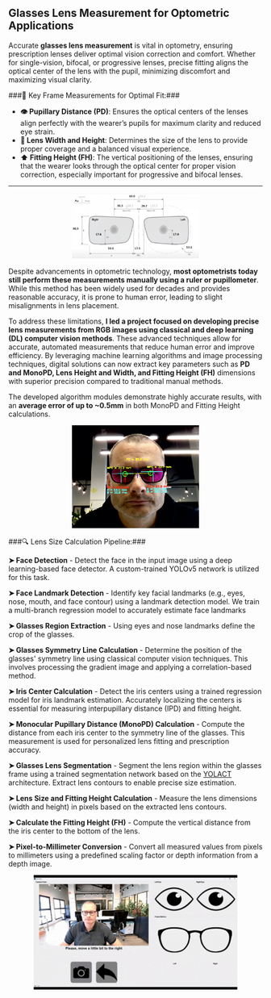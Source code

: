 ## Glasses Lens Measurement for Optometric Applications ##

Accurate **glasses lens measurement** is vital in optometry, ensuring prescription lenses deliver optimal vision correction and comfort. Whether for single-vision, bifocal, or progressive lenses, precise fitting aligns the optical center of the lens with the pupil, minimizing discomfort and maximizing visual clarity.

###📏 Key Frame Measurements for Optimal Fit:###
+ **👁️ Pupillary Distance (PD)**: Ensures the optical centers of the lenses align perfectly with the wearer’s pupils for maximum clarity and reduced eye strain.
+ **📐 Lens Width and Height**: Determines the size of the lens to provide proper coverage and a balanced visual experience.
+ **⬆️ Fitting Height (FH)**: The vertical positioning of the lenses, ensuring that the wearer looks through the optical center for proper vision correction, especially important for progressive and bifocal lenses.

---

<div style="text-align: center;">
  <img src="images/LensMeasurements2.png?raw=true" width="50%" height="50%"/>
</div>

Despite advancements in optometric technology, **most optometrists today still perform these measurements manually using a ruler or pupillometer**. While this method has been widely used for decades and provides reasonable accuracy, it is prone to human error, leading to slight misalignments in lens placement.

To address these limitations, **I led a project focused on developing precise lens measurements from RGB images using classical and deep learning (DL) computer vision methods**. These advanced techniques allow for accurate, automated measurements that reduce human error and improve efficiency. By leveraging machine learning algorithms and image processing techniques, digital solutions can now extract key parameters such as **PD and MonoPD, Lens Height and Width, and Fitting Height (FH)** dimensions with superior precision compared to traditional manual methods.

The developed algorithm modules demonstrate highly accurate results, with an **average error of up to ~0.5mm** in both MonoPD and Fitting Height calculations.

<div style="text-align: center;">
  <img src="images/demo_image.png?raw=true" width="50%" height="50%"/>
</div>



###🔍 Lens Size Calculation Pipeline:###

**➤ Face Detection** - Detect the face in the input image using a deep learning-based face detector. A custom-trained YOLOv5 network is utilized for this task. 

**➤ Face Landmark Detection** - Identify key facial landmarks (e.g., eyes, nose, mouth, and face contour) using a landmark detection model. We train a multi-branch regression model to accurately estimate face landmarks

**➤ Glasses Region Extraction** - Using eyes and nose landmarks define the crop of the glasses.

**➤ Glasses Symmetry Line Calculation** - Determine the position of the glasses' symmetry line using classical computer vision techniques. This involves processing the gradient image and applying a correlation-based method.

**➤ Iris Center Calculation** - Detect the iris centers using a trained regression model for iris landmark estimation. Accurately localizing the centers is essential for measuring interpupillary distance (IPD) and fitting height.

**➤ Monocular Pupillary Distance (MonoPD) Calculation** - Compute the distance from each iris center to the symmetry line of the glasses. This measurement is used for personalized lens fitting and prescription accuracy.

**➤ Glasses Lens Segmentation** - Segment the lens region within the glasses frame using a trained segmentation network based on the [YOLACT](https://arxiv.org/abs/1904.02689) architecture. Extract lens contours to enable precise size estimation.

**➤ Lens Size and Fitting Height Calculation** - Measure the lens dimensions (width and height) in pixels based on the extracted lens contours.
   
**➤ Calculate the Fitting Height (FH)** - Compute the vertical distance from the iris center to the bottom of the lens.

**➤ Pixel-to-Millimeter Conversion** - Convert all measured values from pixels to millimeters using a predefined scaling factor or depth information from a depth image.

<div style="text-align: center;">
  <img src="images/EyeSense.gif?raw=true" width="80%" height="80%"/>
</div>

